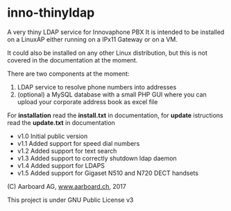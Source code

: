 # inno-thinyldap
A very thiny LDAP service for Innovaphone PBX
It is intended to be installed on a LinuxAP
either running on a IPx11 Gateway or on a VM.

It could also be installed on any other Linux 
distribution, but this is not covered in the
documentation at the moment.

There are two components at the moment:
1. LDAP service to resolve phone numbers into addresses
2. (optional) a MySQL database with a small PHP GUI where
    you can upload your corporate address book as excel file

For **installation** read the **install.txt** in documentation,
for **update** istructions read the **update.txt** in documentation

- v1.0 Initial public version
- v1.1 Added support for speed dial numbers
- v1.2 Added support for text search
- v1.3 Added support to correctly shutdown ldap daemon
- v1.4 Added support for LDAPS
- v1.5 Added support for Gigaset N510 and N720 DECT handsets

(C) Aarboard AG, www.aarboard.ch, 2017

This project is under GNU Public License v3